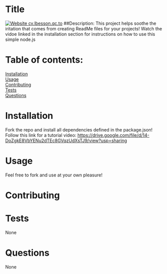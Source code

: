 # Title
[![Website cv.lbesson.qc.to](https://img.shields.io/website-up-down-green-red/http/cv.lbesson.qc.to.svg)](http://cv.lbesson.qc.to/)
##Description: 
This project helps soothe the iritation that comes from creating ReadMe files for your projects! Watch the vidoe linked in the installation section for instructions on how to use this simple node.js
# Table of contents: 
<a href="#install">Installation</a><br>
<a href="#install">Usage</a><br>
<a href="#install">Contributing</a><br>
<a href="#install">Tests</a><br>
<a href="#install">Questions</a><br>

# Installation 
<a id="install">Fork the repo and install all dependencies defined in the package.json!
Follow this link for a tutorial video: 
https://drive.google.com/file/d/14-DoZgkE8VbYENu2dTEc8GVqzUdXsTJ9/view?usp=sharing</a>

# Usage
<a id="#usage">Feel free to fork and use at your own pleasure!</a>

# Contributing
<a id="#contributing"></a>

# Tests
<a id="#tests">None</a>

# Questions
<a id="#questions">None</a>
